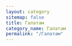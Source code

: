 ```yaml
---
layout: category
sitemap: false
title: Галатам
category_name: Галатам
permalink: "/Галатам"
---
```

